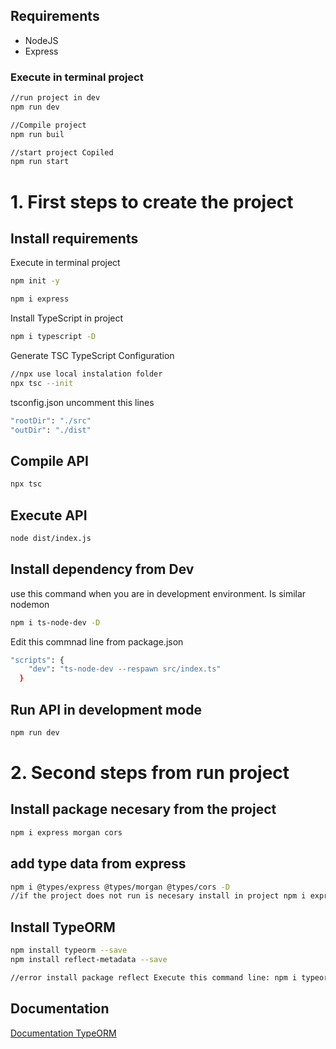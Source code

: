 
## Requirements

- NodeJS
- Express

### Execute in terminal project

```bash
//run project in dev
npm run dev

//Compile project
npm run buil

//start project Copiled
npm run start
```


# 1. First steps to create the project
## Install requirements

Execute in terminal project

```bash
npm init -y
```

```bash
npm i express
```
Install TypeScript in project
```bash
npm i typescript -D
```
    
Generate TSC TypeScript Configuration
```bash
//npx use local instalation folder
npx tsc --init
```

tsconfig.json uncomment this lines
```bash
"rootDir": "./src"
"outDir": "./dist"
```


## Compile API
```bash
npx tsc
```

## Execute API
```bash
node dist/index.js
```

## Install dependency from Dev
use this command when you are in development environment.
Is similar nodemon
```bash
npm i ts-node-dev -D
```
Edit this commnad line from package.json
```bash
"scripts": {
    "dev": "ts-node-dev --respawn src/index.ts"
  }
```
## Run API in development mode
```bash
npm run dev
```

# 2. Second steps from run project

## Install package necesary from the project
```bash
npm i express morgan cors
```

## add type data from express
```bash
npm i @types/express @types/morgan @types/cors -D
//if the project does not run is necesary install in project npm i express cors morgan and reinstall node_modules
```

## Install TypeORM
```bash
npm install typeorm --save
npm install reflect-metadata --save

//error install package reflect Execute this command line: npm i typeorm --legacy-peer-deps
```




## Documentation

[Documentation TypeORM](https://typeorm.io/)

